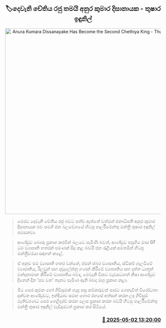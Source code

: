 <p align='center'><b><h2 align='center' title='Anura Kumara Dissanayake Has Become the Second Chethiya King - Thushara Indunil'>🏷දෙවැනි චේතිය රජු තමයි අනුර කුමාර දිසානායක - තුෂාර ඉඳුනිල්</h2></b></p>
<p align='center'><img src='https://helakuru.sgp1.cdn.digitaloceanspaces.com/esana/images/lib/thushara-idinil-may.jpg' width='600' alt='Anura Kumara Dissanayake Has Become the Second Chethiya King - Thushara Indunil'></p>

> මෙරට දෙවැනි චේතිය රජු බවට පත්ව ඇත්තේ වත්මන් ජනාධිපති අනුර කුමාර දිසානායක බව සමගි ජන බලවේගයේ හිටපු පාර්ලිමේන්තු මන්ත්‍රී තුෂාර ඉඳුනිල් පවසනවා.

> ආණ්ඩුව බොරු ප්‍රකාශ කරමින් බලයට පැමිණි බවත්, ආණ්ඩුව පසුගිය මාස 07 ටම ව්‍යාපෘති හතරක් පමණක් සිදු කළ බවයි ජන රැළියක් අමතමින් හිටපු මන්ත්‍රීවරයා සඳහන් කළේ.

> ඒ අනුව එම ව්‍යාපෘති හතර වන්නේ, ජපන් ජබර ව්‍යාපෘතිය, ස්ටිකර් ගැලවීමේ ව්‍යාපෘතිය, රිලවුන් සහ දඬුලේන්නු ගණන් කිරීමේ ව්‍යාපෘතිය සහ දන්ත ධාතූන් වන්දනාමාන කිරීමේ ව්‍යාපෘතිය බවද, මෙවැනි විකට වැඩසටහන් නිසා ආණ්ඩුව දිනෙන් දින ‘පච වන’ තැනට පැමිණ ඇති බවද ඔහු ප්‍රකාශ කළා.

> මීට පෙර කුමන හෝ ගිවිසුමක් ගැසූ පසු කම්කරුවන් පාරට ගෙනැවිත් විරෝධතා දක්වන ආණ්ඩුවට, ඉන්දිය‍ාව සමඟ හොර රහසේ අත්සන් කරන ලද ගිවිසුම් මැතිවරණට පෙර හෙළිදරව් කරන ලෙස ප්‍රකාශ කරන බවයි හිටපු පාර්ලිමේන්තු මන්ත්‍රී තුෂාර ඉඳුනිල් වැඩිදුරටත් ප්‍රකාශ කර සිටියේ.



<h3 align='right'><a href='https://www.helakuru.lk/esana/p/109736/'>📅 2025-05-02 13:20:00</a></h3>
